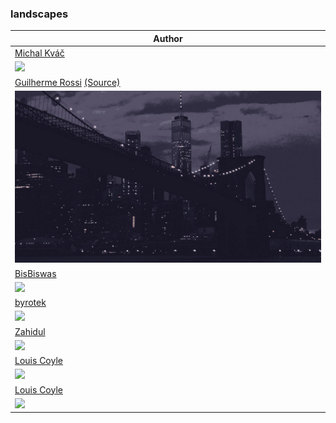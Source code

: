 <h3>landscapes</h3><table><thead><tr><th>Author</th></tr></thead><tbody><tr><td><a href="https://kvacm.artstation.com/">Michal Kváč</a></td></tr><tr><td><a href="https://cdnb.artstation.com/p/assets/images/images/023/810/475/large/michal-kvac-torii-rox-small.jpg?1580406414"><img src="https://cdnb.artstation.com/p/assets/images/images/023/810/475/large/michal-kvac-torii-rox-small.jpg?1580406414"/></a></td></tr><tr><td><a href="https://www.pexels.com/@guiirossi/">Guilherme Rossi</a> <a href="https://www.pexels.com/photo/lighted-suspension-bridge-during-nighttime-1755680/">(Source)</a></td></tr><tr><td><a href="https://raw.githubusercontent.com/catppuccin/wallpapers/main/landscapes/Bridge.jpg"><img src="Bridge.jpg"/></a></td></tr><tr><td><a href="https://www.deviantart.com/bisbiswas">BisBiswas</a></td></tr><tr><td><a href="https://images-wixmp-ed30a86b8c4ca887773594c2.wixmp.com/f/b3be1dae-3caa-4d45-be6c-3de586ba95e2/ddfk819-970f1d4f-6da3-4ccf-8e3f-0264f5e607e6.jpg/v1/fill/w_1600,h_900,q_75,strp/under_the_night_sky_by_bisbiswas_ddfk819-fullview.jpg?token=eyJ0eXAiOiJKV1QiLCJhbGciOiJIUzI1NiJ9.eyJzdWIiOiJ1cm46YXBwOjdlMGQxODg5ODIyNjQzNzNhNWYwZDQxNWVhMGQyNmUwIiwiaXNzIjoidXJuOmFwcDo3ZTBkMTg4OTgyMjY0MzczYTVmMGQ0MTVlYTBkMjZlMCIsIm9iaiI6W1t7ImhlaWdodCI6Ijw9OTAwIiwicGF0aCI6IlwvZlwvYjNiZTFkYWUtM2NhYS00ZDQ1LWJlNmMtM2RlNTg2YmE5NWUyXC9kZGZrODE5LTk3MGYxZDRmLTZkYTMtNGNjZi04ZTNmLTAyNjRmNWU2MDdlNi5qcGciLCJ3aWR0aCI6Ijw9MTYwMCJ9XV0sImF1ZCI6WyJ1cm46c2VydmljZTppbWFnZS5vcGVyYXRpb25zIl19.j8jKTC775V1VR6sxzL7WwpCPAKsRUKPfyJy6VROOy68"><img src="https://images-wixmp-ed30a86b8c4ca887773594c2.wixmp.com/f/b3be1dae-3caa-4d45-be6c-3de586ba95e2/ddfk819-970f1d4f-6da3-4ccf-8e3f-0264f5e607e6.jpg/v1/fill/w_1600,h_900,q_75,strp/under_the_night_sky_by_bisbiswas_ddfk819-fullview.jpg?token=eyJ0eXAiOiJKV1QiLCJhbGciOiJIUzI1NiJ9.eyJzdWIiOiJ1cm46YXBwOjdlMGQxODg5ODIyNjQzNzNhNWYwZDQxNWVhMGQyNmUwIiwiaXNzIjoidXJuOmFwcDo3ZTBkMTg4OTgyMjY0MzczYTVmMGQ0MTVlYTBkMjZlMCIsIm9iaiI6W1t7ImhlaWdodCI6Ijw9OTAwIiwicGF0aCI6IlwvZlwvYjNiZTFkYWUtM2NhYS00ZDQ1LWJlNmMtM2RlNTg2YmE5NWUyXC9kZGZrODE5LTk3MGYxZDRmLTZkYTMtNGNjZi04ZTNmLTAyNjRmNWU2MDdlNi5qcGciLCJ3aWR0aCI6Ijw9MTYwMCJ9XV0sImF1ZCI6WyJ1cm46c2VydmljZTppbWFnZS5vcGVyYXRpb25zIl19.j8jKTC775V1VR6sxzL7WwpCPAKsRUKPfyJy6VROOy68"/></a></td></tr><tr><td><a href="https://www.deviantart.com/byrotek">byrotek</a></td></tr><tr><td><a href="https://images-wixmp-ed30a86b8c4ca887773594c2.wixmp.com/f/80a9d98d-327f-4bb2-b173-4298d710e51c/derkflv-9f975f3d-791f-4e16-8d9d-fb0a9e5e0554.png?token=eyJ0eXAiOiJKV1QiLCJhbGciOiJIUzI1NiJ9.eyJzdWIiOiJ1cm46YXBwOjdlMGQxODg5ODIyNjQzNzNhNWYwZDQxNWVhMGQyNmUwIiwiaXNzIjoidXJuOmFwcDo3ZTBkMTg4OTgyMjY0MzczYTVmMGQ0MTVlYTBkMjZlMCIsIm9iaiI6W1t7InBhdGgiOiJcL2ZcLzgwYTlkOThkLTMyN2YtNGJiMi1iMTczLTQyOThkNzEwZTUxY1wvZGVya2Zsdi05Zjk3NWYzZC03OTFmLTRlMTYtOGQ5ZC1mYjBhOWU1ZTA1NTQucG5nIn1dXSwiYXVkIjpbInVybjpzZXJ2aWNlOmZpbGUuZG93bmxvYWQiXX0.eEDVAlJGBqXo6OeZEORXWk1veGSHFL-ZTUMz43Jtr3Q"><img src="https://images-wixmp-ed30a86b8c4ca887773594c2.wixmp.com/f/80a9d98d-327f-4bb2-b173-4298d710e51c/derkflv-9f975f3d-791f-4e16-8d9d-fb0a9e5e0554.png?token=eyJ0eXAiOiJKV1QiLCJhbGciOiJIUzI1NiJ9.eyJzdWIiOiJ1cm46YXBwOjdlMGQxODg5ODIyNjQzNzNhNWYwZDQxNWVhMGQyNmUwIiwiaXNzIjoidXJuOmFwcDo3ZTBkMTg4OTgyMjY0MzczYTVmMGQ0MTVlYTBkMjZlMCIsIm9iaiI6W1t7InBhdGgiOiJcL2ZcLzgwYTlkOThkLTMyN2YtNGJiMi1iMTczLTQyOThkNzEwZTUxY1wvZGVya2Zsdi05Zjk3NWYzZC03OTFmLTRlMTYtOGQ5ZC1mYjBhOWU1ZTA1NTQucG5nIn1dXSwiYXVkIjpbInVybjpzZXJ2aWNlOmZpbGUuZG93bmxvYWQiXX0.eEDVAlJGBqXo6OeZEORXWk1veGSHFL-ZTUMz43Jtr3Q"/></a></td></tr><tr><td><a href="https://dribbble.com/zahidvector">Zahidul</a></td></tr><tr><td><a href="https://cdn.dribbble.com/users/1171505/screenshots/4098256/attachments/939118/binarymine-dribbble-01.png"><img src="https://cdn.dribbble.com/users/1171505/screenshots/4098256/attachments/939118/binarymine-dribbble-01.png"/></a></td></tr><tr><td><a href="https://louie.co.nz/">Louis Coyle</a></td></tr><tr><td><a href="https://cdn.dribbble.com/users/13449/screenshots/12078823/media/c6662b0de7365559f79d9eb6088d9527.png"><img src="https://cdn.dribbble.com/users/13449/screenshots/12078823/media/c6662b0de7365559f79d9eb6088d9527.png"/></a></td></tr><tr><td><a href="https://louie.co.nz/">Louis Coyle</a></td></tr><tr><td><a href="https://cdn.dribbble.com/users/13449/screenshots/12078823/downloads/the_valley.png"><img src="https://cdn.dribbble.com/users/13449/screenshots/12078823/downloads/the_valley.png"/></a></td></tr></tbody></table>